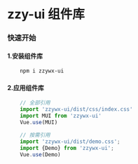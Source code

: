 # zzy-ui 组件库
### 快速开始
#### 1.安装组件库
```bash
    npm i zzywx-ui
```
#### 2.应用组件库
```javascript
    // 全部引用
    import 'zzywx-ui/dist/css/index.css'
    import MUI from 'zzywx-ui'
    Vue.use(MUI)

    // 按需引用
    import 'zzywx-ui/dist/demo.css';
    import {Demo} from 'zzywx-ui';
    Vue.use(Demo)
```